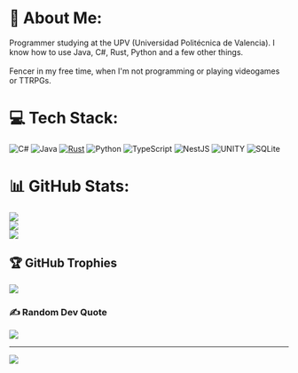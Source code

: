 # 💫 About Me:
Programmer studying at the UPV (Universidad Politécnica de Valencia). I know how to use Java, C#, Rust, Python and a few other things.<br><br>Fencer in my free time, when I'm not programming or playing videogames or TTRPGs.


# 💻 Tech Stack:
![C#](https://img.shields.io/badge/c%23-%23239120.svg?style=for-the-badge&logo=c-sharp&logoColor=white) ![Java](https://img.shields.io/badge/java-%23ED8B00.svg?style=for-the-badge&logo=java&logoColor=white) [![Rust](https://img.shields.io/badge/Rust-%23000000.svg?style=for-the-badge&logo=rust&logoColor=white)](#) ![Python](https://img.shields.io/badge/python-3670A0?style=for-the-badge&logo=python&logoColor=ffdd54) ![TypeScript](https://img.shields.io/badge/typescript-%23007ACC.svg?style=for-the-badge&logo=typescript&logoColor=white) ![NestJS](https://img.shields.io/badge/nestjs-%23E0234E.svg?style=for-the-badge&logo=nestjs&logoColor=white) ![UNITY](https://img.shields.io/badge/Unity-%2320232a.svg?style=for-the-badge&logo=unity&logoColor=white) ![SQLite](https://img.shields.io/badge/sqlite-%2307405e.svg?style=for-the-badge&logo=sqlite&logoColor=white)
# 📊 GitHub Stats:
![](https://github-readme-stats.vercel.app/api?username=Luubstar&theme=tokyonight&hide_border=false&include_all_commits=false&count_private=false)<br/>
![](https://github-readme-streak-stats.herokuapp.com/?user=Luubstar&theme=tokyonight&hide_border=false)<br/>
![](https://github-readme-stats.vercel.app/api/top-langs/?username=Luubstar&theme=tokyonight&hide_border=false&include_all_commits=false&count_private=false&layout=compact)

## 🏆 GitHub Trophies
![](https://github-profile-trophy.vercel.app/?username=Luubstar&theme=tokyonight&no-frame=false&no-bg=false&margin-w=4)

### ✍️ Random Dev Quote
![](https://quotes-github-readme.vercel.app/api?type=horizontal&theme=tokyonight)

---
[![](https://visitcount.itsvg.in/api?id=Luubstar&icon=0&color=0)](https://visitcount.itsvg.in)

<!-- Proudly created with GPRM ( https://gprm.itsvg.in ) -->
